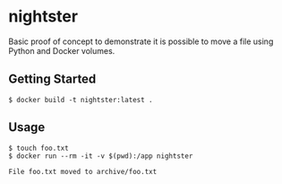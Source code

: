 # nightster

Basic proof of concept to demonstrate it is possible to move a file
using Python and Docker volumes.

## Getting Started

```console
$ docker build -t nightster:latest .
```

## Usage

```console
$ touch foo.txt
$ docker run --rm -it -v $(pwd):/app nightster 
```

```
File foo.txt moved to archive/foo.txt
```
